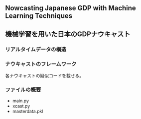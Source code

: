 ## Nowcasting Japanese GDP with Machine Learning Techniques
## 機械学習を用いた日本のGDPナウキャスト

### リアルタイムデータの構造

### ナウキャストのフレームワーク
各ナウキャストの疑似コードを載せる。

### ファイルの概要
* main.py
* xcast.py
* masterdata.pkl
